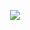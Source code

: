 <p align="center">
	<a href="https://www.nexusmods.com/mountandblade2bannerlord/mods/6653" alt="NexusMods Clan Manager">
	<img src="https://img.shields.io/badge/NexusMods-Clan Manager-yellow.svg" /></a>
</p>
